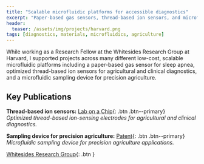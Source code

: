 ```yaml
---
title: "Scalable microfluidic platforms for accessible diagnostics"
excerpt: "Paper-based gas sensors, thread-based ion sensors, and microfluidic sampling devices at Harvard Whitesides Lab."
header:
  teaser: /assets/img/projects/harvard.png
tags: [diagnostics, materials, microfluidics, agriculture]
---
```


While working as a Research Fellow at the Whitesides Research Group at Harvard, I supported projects across many different low-cost, scalable microfluidic platforms including a paper-based gas sensor for sleep apnea, optimized thread-based ion sensors for agricultural and clinical diagnostics, and a microfluidic sampling device for precision agriculture.

## Key Publications

**Thread-based ion sensors:** [Lab on a Chip](https://pubs.rsc.org/en/content/getauthorversionpdf/c8lc00352a){: .btn .btn--primary}  
*Optimized thread-based ion-sensing electrodes for agricultural and clinical diagnostics.*

**Sampling device for precision agriculture:** [Patent](https://patents.google.com/patent/WO2021087467A2/){: .btn .btn--primary}  
*Microfluidic sampling device for precision agriculture applications.*

[Whitesides Research Group](https://gmwgroup.harvard.edu){: .btn }
